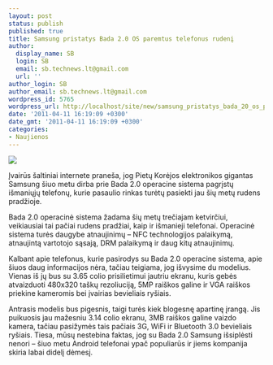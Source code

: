 ```yaml
---
layout: post
status: publish
published: true
title: Samsung pristatys Bada 2.0 OS paremtus telefonus rudenį
author:
  display_name: SB
  login: SB
  email: sb.technews.lt@gmail.com
  url: ''
author_login: SB
author_email: sb.technews.lt@gmail.com
wordpress_id: 5765
wordpress_url: http://localhost/site/new/samsung_pristatys_bada_20_os_paremtus_telefonus_rudeni/
date: '2011-04-11 16:19:09 +0300'
date_gmt: '2011-04-11 16:19:09 +0300'
categories:
- Naujienos
---
```

<div class="imgright"><img src="http://technews.lt/upload/samsung-bada-300x300.jpg"  /></div>
<p>Įvairūs šaltiniai internete praneša, jog Pietų Korėjos elektronikos gigantas Samsung šiuo metu dirba prie Bada 2.0 operacine sistema pagrįstų išmaniųjų telefonų, kurie pasaulio rinkas turėtų pasiekti jau šių metų rudens pradžioje.</p>
<p>Bada 2.0 operacinė sistema žadama šių metų trečiajam ketvirčiui, veikiausiai tai pačiai rudens pradžiai, kaip ir išmanieji telefonai. Operacinė sistema turės daugybe atnaujinimų – NFC technologijos palaikymą, atnaujintą vartotojo sąsają, DRM palaikymą ir daug kitų atnaujinimų.</p>
<p>Kalbant apie telefonus, kurie pasirodys su Bada 2.0 operacine sistema, apie šiuos daug informacijos nėra, tačiau teigiama, jog išvysime du modelius. Vienas iš jų bus su 3.65 colio prisilietimui jautriu ekranu, kuris gebės atvaizduoti 480x320 taškų rezoliuciją, 5MP raiškos galine ir VGA raiškos priekine kameromis bei įvairias bevieliais ryšiais.</p>
<p>Antrasis modelis bus pigesnis, taigi turės kiek blogesnę apartinę įrangą. Jis puikuosis jau mažesniu 3.14 colio ekranu, 3MB raiškos galine vaizdo kamera, tačiau pasižymės tais pačiais 3G, WiFi ir Bluetooth 3.0 bevieliais ryšiais. Tiesa, mūsų nestebina faktas, jog su Bada 2.0 Samsung išsiplėsti nenori – šiuo metu Android telefonai ypač populiarūs ir jiems kompanija skiria labai didelį dėmesį.<br /></p>
